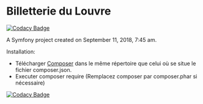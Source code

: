 Billetterie du Louvre 
===========

[![Codacy Badge](https://api.codacy.com/project/badge/Grade/594d178a648446f88e04b4c5840ab0f4)](https://app.codacy.com/app/fjulien819/Billetterie-du-Louvre-?utm_source=github.com&utm_medium=referral&utm_content=fjulien819/Billetterie-du-Louvre-&utm_campaign=Badge_Grade_Dashboard)

A Symfony project created on September 11, 2018, 7:45 am.

Installation:

- Télécharger <a href="https://getcomposer.org/download/">Composer</a> dans le même répertoire que celui où se situe le fichier composer.json. 
- Executer composer require (Remplacez composer par composer.phar si nécessaire) 

[![Codacy Badge](https://api.codacy.com/project/badge/Grade/225b65c8fb2447dd9e42772fa7806187)](https://www.codacy.com/app/fjulien819/Billetterie-du-Louvre-?utm_source=github.com&amp;utm_medium=referral&amp;utm_content=fjulien819/Billetterie-du-Louvre-&amp;utm_campaign=Badge_Grade)

